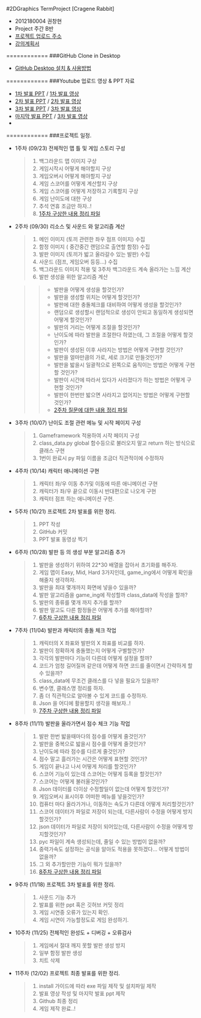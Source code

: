 #2DGraphics TermProject [Cragene Rabbit]

+ 2012180004 권창현
+ Project 주간 B반
+ [프로젝트 업로드 주소](http://www.daehyunlee.com/dustinlee_new/doku.php?id=studentaccess:2015:02:2dgp:project_b)
+ [강의계획서](http://www.daehyunlee.com/dustinlee_new/lib/exe/fetch.php?media=lecture:2015:02:2dgameprogramming:2015_fall_2dgp_syllabus.pdf)

============
###GitHub Clone in Desktop

+ [GitHub Desktop 설치 & 사용방법](https://www.youtube.com/watch?v=fJqGGQIf4dk)

============
###Youtube 업로드 영상 & PPT 자료
+ [1차 발표 PPT](https://github.com/WindowsHyun/2DGraphics/blob/master/Document/ProjectPPT/KwonChangHyun_1%EC%B0%A8%EB%B0%9C%ED%91%9C.pptx?raw=true) / [1차 발표 영상](https://www.youtube.com/watch?v=wmc25937s1s)
+ [2차 발표 PPT](https://github.com/WindowsHyun/2DGraphics/blob/master/Document/ProjectPPT/KwonChangHyun_2%EC%B0%A8%EB%B0%9C%ED%91%9C.pptx?raw=true) / [2차 발표 영상](https://youtu.be/9CV9dXPFsC0)
+ [3차 발표 PPT](https://github.com/WindowsHyun/2DGraphics/blob/b9627407e56c46c6a0ffc0531442e25db1219758/Document/ProjectPPT/2015_2dgp_3%EC%B0%A8%EB%B0%9C%ED%91%9C%EA%B0%80%EC%9D%B4%EB%93%9C.pptx?raw=true) / [3차 발표 영상](https://www.youtube.com/watch?v=GPo1HAbMvxE)
+ [마지막 발표 PPT](https://github.com/WindowsHyun/2DGraphics/blob/master/Document/ProjectPPT/KwonChangHyun_%EB%A7%88%EC%A7%80%EB%A7%89%EB%B0%9C%ED%91%9C.pptx?raw=true) / [3차 발표 영상](https://www.youtube.com/watch?v=F1hiT1XhvlM)
+ 
============
###프로젝트 일정.
+ 1주차 (09/23) 전체적인 맵 틀 및 게임 스토리 구성

  > 1. 백그라운드 맵 이미지 구상
  > 1. 게임시작시 어떻게 해야할지 구상
  > 1. 게임오버시 어떻게 해야할지 구상
  > 1. 게임 스코어를 어떻게 계산할지 구상
  > 1. 게임 스코어를 어떻게 저장하고 기록할지 구상
  > 1. 게임 난이도에 대한 구상
  > 1. 추석 연휴 조금만 하자..!
  > 1. [1주차 구상한 내용 정리 파일](https://github.com/WindowsHyun/2DGraphics/blob/master/Document/TermProjectConcept/ConceptDATA_1%EC%A3%BC%EC%B0%A8.txt)
+ 2주차 (09/30) 리소스 및 사운드 와 알고리즘 계산

  > 1. 메인 이미지 (토끼 관련한 좌우 점프 이미지) 수집
  > 1. 함정 이미지 ( 중간중간 랜덤으로 출연할 함정) 수집
  > 1. 발판 이미지 (토끼가 밟고 올라갈수 있는 발판) 수집
  > 1. 사운드 (점프, 게임오버 등등...) 수집
  > 1. 백그라운드 이미지 적용 및 3주차 백그라운드 계속 올라가는 느낌 계산
  > 1. 발판 생성을 위한 알고리즘 계산
  
  > > + 발판을 어떻게 생성을 할것인가?
  > > + 발판을 생성할 위치는 어떻게 할것인가?
  > > + 발판에 대한 충돌체크를 대비하여 어떻게 생성을 할것인가?
  > > + 랜덤으로 생성할시 랜덤적으로 생성이 안되고 동일하게 생성되면 어떻게 할것인가?
  > > + 발판의 거리는 어떻게 조절을 할것인가?
  > > + 난이도에 따라 발판을 조절한다 하였는데, 그 조절을 어떻게 할것인가?
  > > + 발판이 생성된 이후 사라지는 방법은 어떻게 구현할 것인가?
  > > + 발판을 얼마만큼의 가로, 세로 크기로 만들것인가?
  > > + 발판을 밟을시 일괄적으로 왼쪽으로 움직이는 방법은 어떻게 구현할 것인가?
  > > + 발판이 시간에 따라서 있다가 사라졌다가 하는 방법은 어떻게 구현할 것인가?
  > > + 발판이 한번만 밟으면 사라지고 없어지는 방법은 어떻게 구현할 것인가?
  > > + [2주차 질문에 대한 내용 정리 파일](https://github.com/WindowsHyun/2DGraphics/blob/master/Document/TermProjectConcept/ConceptDATA_2%EC%A3%BC%EC%B0%A8.txt)
+ 3주차 (10/07) 난이도 조절 관련 메뉴 및 시작 페이지 구성

  > 1. Gameframework 적용하여 시작 페이지 구성
  > 1. class_data.py global 함수등으로 불러오지 말고 return 하는 방식으로 클래스 구현
  > 1. 1번이 완료시 py 파일 이름을 조금더 직관적이에 수정하자
+ 4주차 (10/14) 캐릭터 애니메이션 구현 

  > 1. 캐릭터 좌/우 이동 추가및 이동에 따른 애니메이션 구현
  > 1. 캐릭터가 좌/우 끝으로 이동시 반대편으로 나오게 구현
  > 1. 캐릭터 점프 하는 애니메이션 구현.
+ 5주차 (10/21) 프로젝트 2차 발표를 위한 정리.

  > 1. PPT 작성
  > 1. GitHub 커밋
  > 1. PPT 발표 동영상 찍기
+ 6주차 (10/28) 발판 등 의 생성 부분 알고리즘 추가

  > 1. 발판을 생성하기 위하여 22*30 배열을 잡아서 초기화를 해주자.
  > 1. 게임 맵이 Easy, Mid, Hard 3가지인데, game_ing에서 어떻게 확인을 해줄지 생각하자.
  > 1. 발판을 최대 몇개까지 화면에 넣을수 있을까?
  > 1. 발판 알고리즘을 game_ing에 작성할까 class_data에 작성을 할까?
  > 1. 발판의 종류를 몇개 까지 추가를 할까?
  > 1. 발판 말고도 다른 함정들은 어떻게 추가를 해야할까?
  > 1. [6주차 구상한 내용 정리 파일](https://github.com/WindowsHyun/2DGraphics/blob/master/Document/TermProjectConcept/ConceptDATA_6%EC%A3%BC%EC%B0%A8.txt)
+ 7주차 (11/04) 발판과 캐릭터의 충돌 체크 작업

  > 1. 캐릭터의 X 좌표와 발판의 X 좌표를 비교를 하자.
  > 1. 발판이 정확하게 충돌했는지 어떻게 구별할껀가?
  > 1. 각각의 발판마다 기능이 다른데 어떻게 설정을 할까?
  > 1. 코드가 엄청 길어질꺼 같은데 어떻게 하면 코드를 줄이면서 간략하게 할수 있을까?
  > 1. class_data에 무조건 클래스를 다 넣을 필요가 있을까?
  > 1. 변수명, 클래스명 정리를 하자.
  > 1. 좀 더 직관적으로 알아볼 수 있게 코드를 수정하자.
  > 1. Json 을 어디에 활용할지 생각을 해보자..!
  > 1. [7주차 구상한 내용 정리 파일](https://github.com/WindowsHyun/2DGraphics/blob/master/Document/TermProjectConcept/ConceptDATA_7%EC%A3%BC%EC%B0%A8.txt)
+ 8주차 (11/11) 발판을 올라가면서 점수 체크 기능 작업

  > 1. 발판 한번 밟을때마다의 점수를 어떻게 줄것인가?
  > 1. 발판을 중복으로 밟을시 점수를 어떻게 줄것인가?
  > 1. 난이도에 따라 점수를 다르게 줄것인가?
  > 1. 점수 말고 흘러가는 시간은 어떻게 표현할 것인가?
  > 1. 게임이 끝나고 나서 어떻게 처리를 할것인가?
  > 1. 스코어 기능이 있는데 스코어는 어떻게 등록을 할것인가?
  > 1. 스코어는 어떻게 불러올것인가?
  > 1. Json 데이터를 더이상 수정할일이 없는데 어떻게 할것인가?
  > 1. 게임오버시 표시이후 어떠한 메뉴를 넣을것인가?
  > 1. 컴퓨터 마다 올라가거나, 이동하는 속도가 다른데 어떻게 처리할것인가?
  > 1. 스코어 데이터가 파일로 저장이 되는데, 다른사람이 수정을 어떻게 방지할것인가?
  > 1. json 데이터가 파일로 저장이 되어있는데, 다른사람이 수정을 어떻게 방지할것인가?
  > 1. pyc 파일이 계속 생성되는데, 줄일 수 있는 방법이 없을까?
  > 1. 중력가속도 설정하는 공식을 알아도 적용을 못하겠다... 어떻게 방법이 없을까?
  > 1. 그 외 추가할만한 기능이 뭐가 있을까?
  > 1. [8주차 구상한 내용 정리 파일](https://github.com/WindowsHyun/2DGraphics/blob/master/Document/TermProjectConcept/ConceptDATA_8%EC%A3%BC%EC%B0%A8.txt)
+ 9주차 (11/18) 프로젝트 3차 발표를 위한 정리.

  > 1. 사운드 기능 추가
  > 1. 발표를 위한 ppt 혹은 깃허브 커밋 정리
  > 1. 게임 시연중 오류가 있는지 확인.
  > 1. 게임 시연이 가능할정도로 게임 완성하기.
+ 10주차 (11/25) 전체적인 완성도 + 디버깅 + 오류검사

  > 1. 게임에서 절대 깨지 못할 발판 생성 방지
  > 1. 일부 함정 발판 생성
  > 1. 치트 삭제
+ 11주차 (12/02) 프로젝트 최종 발표를 위한 정리.

  > 1. install 가이드에 따라 exe 파일 제작 및 설치파일 제작
  > 1. 발표 영상 작성 및 마지막 발표 ppt 제작
  > 1. Github 최종 정리
  > 1. 게임 제작 완료..!
